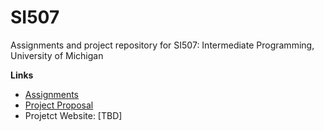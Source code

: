 # SI507
Assignments and project repository for SI507: Intermediate Programming, University of Michigan

**Links**

- [Assignments](https://github.com/HumblePasty/SI507/tree/master/Assignments)
- [Project Proposal](https://github.com/HumblePasty/SI507/blob/master/ProjectProposal_haolinli.pdf)
- Projetct Website: [TBD]
